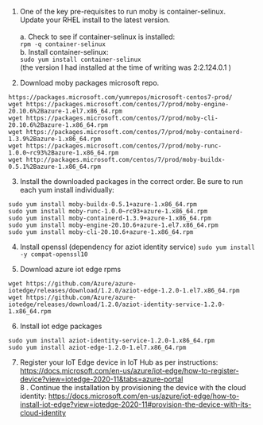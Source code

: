 1.	One of the key pre-requisites to run moby is container-selinux. <BR>
Update your RHEL install to the latest version. <BR><BR>
a.	Check to see if container-selinux is installed:<BR>
```rpm -q container-selinux```<BR>
b.	Install container-selinux:<BR>
```sudo yum install container-selinux```<BR>
(the version I had installed at the time of writing was 2:2.124.0.1  )

2.	Download moby packages microsoft repo. 
```
https://packages.microsoft.com/yumrepos/microsoft-centos7-prod/ 
wget https://packages.microsoft.com/centos/7/prod/moby-engine-20.10.6%2Bazure-1.el7.x86_64.rpm 
wget https://packages.microsoft.com/centos/7/prod/moby-cli-20.10.6%2Bazure-1.x86_64.rpm 
wget https://packages.microsoft.com/centos/7/prod/moby-containerd-1.3.9%2Bazure-1.x86_64.rpm 
wget https://packages.microsoft.com/centos/7/prod/moby-runc-1.0.0~rc93%2Bazure-1.x86_64.rpm 
wget http://packages.microsoft.com/centos/7/prod/moby-buildx-0.5.1%2Bazure-1.x86_64.rpm
```
  
3.	Install the downloaded packages in the correct order. Be sure to run each yum install individually:
```
sudo yum install moby-buildx-0.5.1+azure-1.x86_64.rpm 
sudo yum install moby-runc-1.0.0~rc93+azure-1.x86_64.rpm 
sudo yum install moby-containerd-1.3.9+azure-1.x86_64.rpm 
sudo yum install moby-engine-20.10.6+azure-1.el7.x86_64.rpm 
sudo yum install moby-cli-20.10.6+azure-1.x86_64.rpm 
```
  
4.	Install openssl (dependency for aziot identity service) 
```sudo yum install -y compat-openssl10 ```
  
5.	Download azure iot edge rpms 
```
wget https://github.com/Azure/azure-iotedge/releases/download/1.2.0/aziot-edge-1.2.0-1.el7.x86_64.rpm 
wget https://github.com/Azure/azure-iotedge/releases/download/1.2.0/aziot-identity-service-1.2.0-1.x86_64.rpm 
```
  
6.	Install iot edge packages 
```
sudo yum install aziot-identity-service-1.2.0-1.x86_64.rpm 
sudo yum install aziot-edge-1.2.0-1.el7.x86_64.rpm 
```

7. Register your IoT Edge device in IoT Hub as per instructions: https://docs.microsoft.com/en-us/azure/iot-edge/how-to-register-device?view=iotedge-2020-11&tabs=azure-portal <BR>
8 . Continue the installation by provisioning the device with the cloud identity: https://docs.microsoft.com/en-us/azure/iot-edge/how-to-install-iot-edge?view=iotedge-2020-11#provision-the-device-with-its-cloud-identity 
